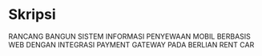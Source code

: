 # Skripsi
RANCANG BANGUN SISTEM INFORMASI PENYEWAAN MOBIL BERBASIS WEB DENGAN INTEGRASI PAYMENT GATEWAY PADA BERLIAN RENT CAR
